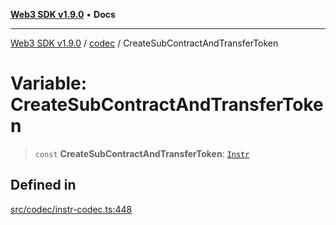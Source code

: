 [**Web3 SDK v1.9.0**](../../../README.md) • **Docs**

***

[Web3 SDK v1.9.0](../../../globals.md) / [codec](../README.md) / CreateSubContractAndTransferToken

# Variable: CreateSubContractAndTransferToken

> `const` **CreateSubContractAndTransferToken**: [`Instr`](../type-aliases/Instr.md)

## Defined in

[src/codec/instr-codec.ts:448](https://github.com/Mystic-Nayy/alephium-web3/blob/c1afd789a197ce5fe21f08c2965942090157c33d/packages/web3/src/codec/instr-codec.ts#L448)
